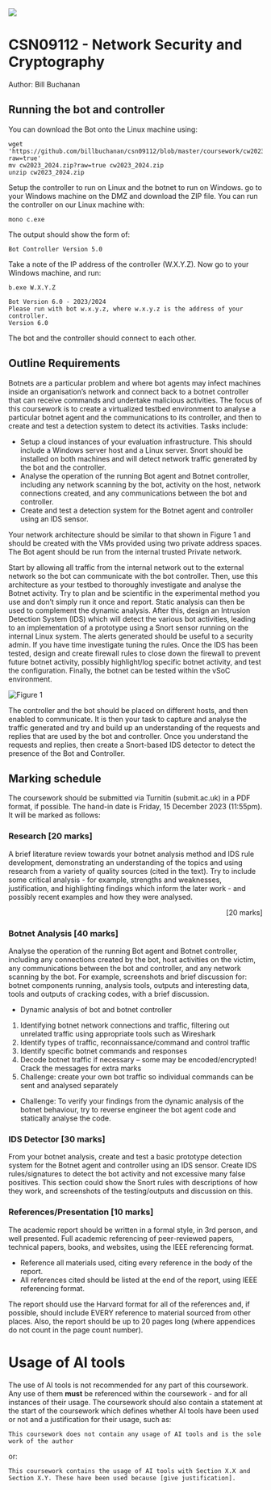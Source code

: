 <img src="https://github.com/billbuchanan/csn09112/blob/master/zadditional/top_csn09112.png"/>


# CSN09112 - Network Security and Cryptography
Author: Bill Buchanan

## Running the bot and controller
You can download the Bot onto the Linux machine using:

```
wget 'https://github.com/billbuchanan/csn09112/blob/master/coursework/cw2023_2024.zip?raw=true'
mv cw2023_2024.zip?raw=true cw2023_2024.zip
unzip cw2023_2024.zip
```


Setup the controller to run on Linux and the botnet to run on Windows. go to your Windows machine on the DMZ and download the ZIP file. You can run the controller on our Linux machine with:</p>

```
mono c.exe
```

The output should show the form of:

```
Bot Controller Version 5.0
```

Take a note of the IP address of the controller (W.X.Y.Z). Now go to your Windows machine, and run:</p>

```
b.exe W.X.Y.Z
```


```
Bot Version 6.0 - 2023/2024
Please run with bot w.x.y.z, where w.x.y.z is the address of your controller.
Version 6.0
```

The bot and the controller should connect to each other.

## Outline Requirements

Botnets are a particular problem and where bot agents may infect machines inside an organisation’s network and connect back to a botnet controller that can receive commands and undertake malicious activities. The focus of this coursework is to create a virtualized testbed environment to analyse a particular botnet agent and the communications to its controller, and then to create and test a detection system to detect its activities. Tasks include:

*	Setup a cloud instances of your evaluation infrastructure. This should include a Windows server host and a Linux server. Snort should be installed on both machines and will detect network traffic generated by the bot and the controller. 
*	Analyse the operation of the running Bot agent and Botnet controller, including any network scanning by the bot, activity on the host, network connections created, and any communications between the bot and controller.
*	Create and test a detection system for the Botnet agent and controller using an IDS sensor. 


Your network architecture should be similar to that shown in Figure 1 and should be created with the VMs provided using two private address spaces. The Bot agent should be run from the internal trusted Private network.

Start by allowing all traffic from the internal network out to the external network so the bot can communicate with the bot controller. Then, use this architecture as your testbed to thoroughly investigate and analyse the Botnet activity. Try to plan and be scientific in the experimental method you use and don’t simply run it once and report. Static analysis can then be used to complement the dynamic analysis. After this, design an Intrusion Detection System (IDS) which will detect the various bot activities, leading to an implementation of a prototype using a Snort sensor running on the internal Linux system. The alerts generated should be useful to a security admin. If you have time investigate tuning the rules. Once the IDS has been tested, design and create firewall rules to close down the firewall to prevent future botnet activity, possibly highlight/log specific botnet activity, and test the configuration. Finally, the botnet can be tested within the vSoC environment.

![Figure 1](https://github.com/billbuchanan/csn09112/blob/master/zadditional/coursework01.png)

The controller and the bot should be placed on different hosts, and then enabled to communicate. It is then your task to capture and analyse the traffic generated and try and build up an understanding of the requests and replies that are used by the bot and controller. Once you understand the requests and replies, then create a Snort-based IDS detector to detect the presence of the Bot and Controller.

## Marking schedule

The coursework should be submitted via Turnitin (submit.ac.uk) in a PDF format, if possible. The hand-in date is Friday, 15 December 2023 (11:55pm). It will be marked as follows:

### Research [20 marks]

A brief literature review towards your botnet analysis method and IDS rule development, demonstrating an understanding of the topics and using research from a variety of quality sources (cited in the text). Try to include some critical analysis - for example, strengths and weaknesses, justification, and highlighting findings which inform the later work - and possibly recent examples and how they were analysed.
<p align="right">[20 marks]</p>

### Botnet Analysis [40 marks]

Analyse the operation of the running Bot agent and Botnet controller, including any connections created by the bot, host activities on the victim, any communications between the bot and controller, and any network scanning by the bot. For example, screenshots and brief discussion for: botnet components running, analysis tools, outputs and interesting data, tools and outputs of cracking codes, with a brief discussion.  

*	Dynamic analysis of bot and botnet controller
1. Identifying botnet network connections and traffic, filtering out unrelated traffic using appropriate tools such as Wireshark
2. Identify types of traffic, reconnaissance/command and control traffic
3. Identify specific botnet commands and responses
4. Decode botnet traffic if necessary – some may be encoded/encrypted! Crack the messages for extra marks
5. Challenge: create your own bot traffic so individual commands can be sent and analysed separately
*	Challenge: To verify your findings from the dynamic analysis of the botnet behaviour, try to reverse engineer the bot agent code and statically analyse the code.


### IDS Detector [30 marks]
From your botnet analysis, create and test a basic prototype detection system for the Botnet agent and controller using an IDS sensor.  Create IDS rules/signatures to detect the bot activity and not excessive many false positives. This section could show the Snort rules with descriptions of how they work, and screenshots of the testing/outputs and discussion on this. 


### References/Presentation [10 marks]

The academic report should be written in a formal style, in 3rd person, and well presented.
Full academic referencing of peer-reviewed papers, technical papers, books, and websites, using the IEEE referencing format.
- Reference all materials used, citing every reference in the body of the report.
- All references cited should be listed at the end of the report, using IEEE referencing format.


The report should use the Harvard format for all of the references and, if possible, should include EVERY reference to material sourced from other places. Also, the report should be up to 20 pages long (where appendices do not count in the page count number). 

# Usage of AI tools
The use of AI tools is not recommended for any part of this coursework. Any use of them **must** be referenced within the coursework - and for all instances of their usage. The coursework should also contain a statement at the start of the coursework which defines whether AI tools have been used or not and a justification for their usage, such as:

```
This coursework does not contain any usage of AI tools and is the sole work of the author
```

or:

```
This coursework contains the usage of AI tools with Section X.X and Section X.Y. These have been used because [give justification].
```



